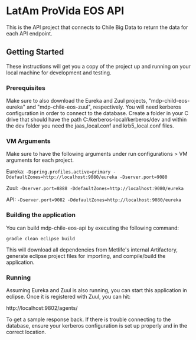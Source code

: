 # LatAm ProVida EOS API
This is the API project that connects to Chile Big Data to return the data for each API endpoint.

## Getting Started
These instructions will get you a copy of the project up and running on your local machine for development and testing.

### Prerequisites
Make sure to also download the Eureka and Zuul projects, "mdp-child-eos-eureka" and "mdp-chile-eos-zuul", respectively. You will need kerberos configuration in order to connect to the database. Create a folder in your C drive that should have the path C:/kerberos-local/kerberos/dev and within the dev folder you need the jaas_local.conf and krb5_local.conf files.

### VM Arguments
Make sure to have the following arguments under run configurations > VM arguments for each project.

Eureka: 
```-Dspring.profiles.active=primary -DdefaultZones=http://localhost:9080/eureka -Dserver.port=9080```

Zuul: 
```-Dserver.port=8888 -DdefaultZones=http://localhost:9080/eureka```

API: 
```-Dserver.port=9082 -DdefaultZones=http://localhost:9080/eureka```

### Building the application
You can build mdp-chile-eos-api by executing the following command:
```
gradle clean eclipse build
```

This will download all dependencies from Metlife's internal Artifactory, generate eclipse project files for importing, and compile/build the application. 

### Running
Assuming Eureka and Zuul is also running, you can start this application in eclipse. Once it is registered with Zuul, you can hit:

http://localhost:9802/agents/

To get a sample response back. If there is trouble connecting to the database, ensure your kerberos configuration is set up properly and in the correct location.